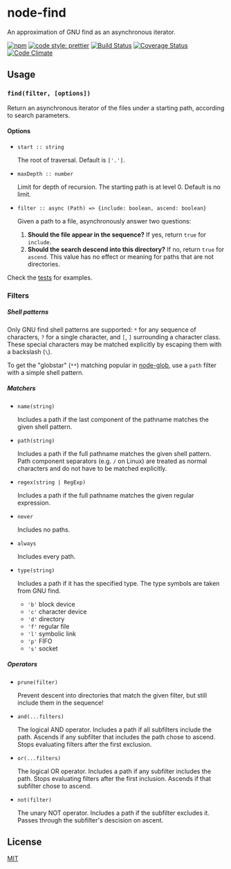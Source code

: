 # node-find

An approximation of GNU find as an asynchronous iterator.

[![npm](https://img.shields.io/npm/v/node-find.svg)](https://www.npmjs.com/package/node-find)
[![code style: prettier](https://img.shields.io/badge/code_style-prettier-ff69b4.svg?style=flat-square)](https://github.com/prettier/prettier)
[![Build Status](https://travis-ci.org/thejohnfreeman/node-find.svg?branch=master)](https://travis-ci.org/thejohnfreeman/node-find)
[![Coverage Status](https://coveralls.io/repos/github/thejohnfreeman/node-find/badge.svg?branch=master)](https://coveralls.io/github/thejohnfreeman/node-find?branch=master)
[![Code Climate](https://codeclimate.com/github/thejohnfreeman/node-find/badges/gpa.svg)](https://codeclimate.com/github/thejohnfreeman/node-find)


## Usage

### `find(filter, [options])`

Return an asynchronous iterator of the files under a starting path,
according to search parameters.

#### Options

- `start :: string`

  The root of traversal. Default is `['.']`.

- `maxDepth :: number`

  Limit for depth of recursion. The starting path is at level 0.
  Default is no limit.

- `filter :: async (Path) => {include: boolean, ascend: boolean}`

  Given a path to a file, asynchronously answer two questions:
  1. **Should the file appear in the sequence?** If yes, return `true` for
     `include`.
  1. **Should the search descend into this directory?** If no, return `true`
     for `ascend`. This value has no effect or meaning for paths that are not
     directories.

Check the [tests][] for examples.

[tests]: https://github.com/thejohnfreeman/node-find/blob/master/test/tests.js


### Filters

##### Shell patterns

Only GNU find shell patterns are supported: `*` for any sequence of characters,
`?` for a single character, and `[`, `]` surrounding a character class. These
special characters may be matched explicitly by escaping them with a backslash
(`\`).

To get the "globstar" (`**`) matching popular in [node-glob][], use a `path`
filter with a simple shell pattern.

[node-glob]: https://github.com/isaacs/node-glob

##### Matchers

- `name(string)`

  Includes a path if the last component of the pathname matches the given
  shell pattern.

- `path(string)`

  Includes a path if the full pathname matches the given shell pattern.
  Path component separators (e.g. `/` on Linux) are treated as normal
  characters and do not have to be matched explicitly.

- `regex(string | RegExp)`

  Includes a path if the full pathname matches the given regular
  expression.

- `never`

  Includes no paths.

- `always`

  Includes every path.

- `type(string)`

  Includes a path if it has the specified type. The type symbols are taken
  from GNU find.

  - `'b'` block device
  - `'c'` character device
  - `'d'` directory
  - `'f'` regular file
  - `'l'` symbolic link
  - `'p'` FIFO
  - `'s'` socket

##### Operators

- `prune(filter)`

  Prevent descent into directories that match the given filter, but still
  include them in the sequence!

- `and(...filters)`

  The logical AND operator. Includes a path if all subfilters include the
  path. Ascends if any subfilter that includes the path chose to ascend. Stops
  evaluating filters after the first exclusion.

- `or(...filters)`

  The logical OR operator. Includes a path if any subfilter includes the path.
  Stops evaluating filters after the first inclusion. Ascends if that
  subfilter chose to ascend.

- `not(filter)`

  The unary NOT operator. Includes a path if the subfilter excludes it. Passes
  through the subfilter's descision on ascent.


## License

[MIT](http://opensource.org/licenses/MIT)
